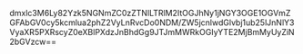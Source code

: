 dmxlc3M6Ly82Yzk5NGNmZC0zZTNlLTRlM2ItOGJhNy1jNGY3OGE1OGVmZGFAbGV0cy5kcmlua2phZ2VyLnRvcDo0NDM/ZW5jcnlwdGlvbj1ub25lJnNlY3VyaXR5PXRscyZ0eXBlPXdzJnBhdGg9JTJmMWRkOGIyYTE2MjBmMyUyZiN2bGVzcw==
